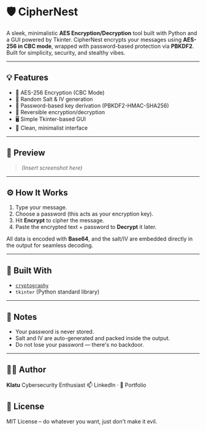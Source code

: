 # 🛡️ CipherNest

A sleek, minimalistic **AES Encryption/Decryption** tool built with Python and a GUI powered by Tkinter. CipherNest encrypts your messages using **AES-256 in CBC mode**, wrapped with password-based protection via **PBKDF2**. Built for simplicity, security, and stealthy vibes.

---

## 💡 Features
- 🔐 AES-256 Encryption (CBC Mode)
- 🧂 Random Salt & IV generation
- 🧪 Password-based key derivation (PBKDF2-HMAC-SHA256)
- 🔁 Reversible encryption/decryption
- 🖥️ Simple Tkinter-based GUI
- 🧼 Clean, minimalist interface

---

## 📸 Preview

> *(Insert screenshot here)*

---

## ⚙️ How It Works
1. Type your message.
2. Choose a password (this acts as your encryption key).
3. Hit **Encrypt** to cipher the message.
4. Paste the encrypted text + password to **Decrypt** it later.

All data is encoded with **Base64**, and the salt/IV are embedded directly in the output for seamless decoding.

---

## 🧱 Built With
- [`cryptography`](https://pypi.org/project/cryptography/)
- `tkinter` (Python standard library)

---

## 🧠 Notes
- Your password is never stored.
- Salt and IV are auto-generated and packed inside the output.
- Do not lose your password — there's no backdoor.

---

## 🧑‍💻 Author
**Klatu**
Cybersecurity Enthusiast 
📫 LinkedIn · 💼 Portfolio


## 📜 License
MIT License – do whatever you want, just don't make it evil.



